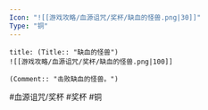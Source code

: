 ```yaml
---
Icon: "![[游戏攻略/血源诅咒/奖杯/缺血的怪兽.png|30]]"
Type: "铜"
---
```

```ad-common-bronze-trophy
title: (Title:: "缺血的怪兽")
![[游戏攻略/血源诅咒/奖杯/缺血的怪兽.png|100]]

(Comment:: "击败缺血的怪兽。")
```

#血源诅咒/奖杯 #奖杯 #铜
